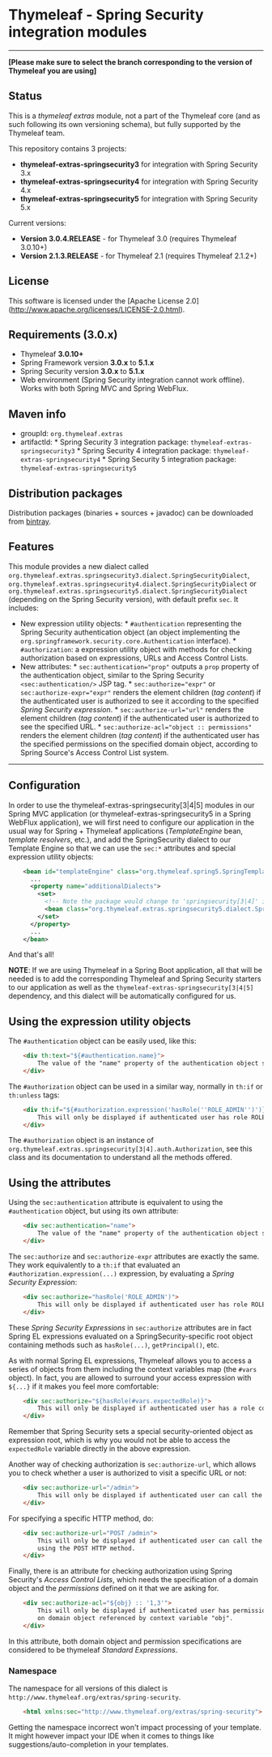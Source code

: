 
Thymeleaf - Spring Security integration modules
===============================================

------------------------------------------------------------------------------

**[Please make sure to select the branch corresponding to the version of Thymeleaf you are using]**

Status
------

This is a *thymeleaf extras* module, not a part of the Thymeleaf core (and as
such following its own versioning schema), but fully supported by the 
Thymeleaf team.

This repository contains 3 projects:

  * **thymeleaf-extras-springsecurity3** for integration with Spring Security 3.x
  * **thymeleaf-extras-springsecurity4** for integration with Spring Security 4.x
  * **thymeleaf-extras-springsecurity5** for integration with Spring Security 5.x

Current versions: 

  * **Version 3.0.4.RELEASE** - for Thymeleaf 3.0 (requires Thymeleaf 3.0.10+)
  * **Version 2.1.3.RELEASE** - for Thymeleaf 2.1 (requires Thymeleaf 2.1.2+)


License
-------

This software is licensed under the [Apache License 2.0]
(http://www.apache.org/licenses/LICENSE-2.0.html).


Requirements (3.0.x)
--------------------

  *   Thymeleaf **3.0.10+**
  *   Spring Framework version **3.0.x** to **5.1.x**
  *   Spring Security version **3.0.x** to **5.1.x**
  *   Web environment (Spring Security integration cannot work offline). Works with both Spring MVC and Spring WebFlux.


Maven info
----------

  *   groupId: `org.thymeleaf.extras`   
  *   artifactId: 
    *   Spring Security 3 integration package: `thymeleaf-extras-springsecurity3`
    *   Spring Security 4 integration package: `thymeleaf-extras-springsecurity4`
    *   Spring Security 5 integration package: `thymeleaf-extras-springsecurity5`


Distribution packages
---------------------

Distribution packages (binaries + sources + javadoc) can be downloaded from [bintray](https://dl.bintray.com/thymeleaf/downloads).


Features
--------

This module provides a new dialect called `org.thymeleaf.extras.springsecurity3.dialect.SpringSecurityDialect`, 
`org.thymeleaf.extras.springsecurity4.dialect.SpringSecurityDialect` or 
`org.thymeleaf.extras.springsecurity5.dialect.SpringSecurityDialect` (depending on the Spring Security version),
with default prefix `sec`. It includes:
  
  *   New expression utility objects:
    *   `#authentication` representing the Spring Security authentication object
	    (an object implementing the `org.springframework.security.core.Authentication` interface).
	*   `#authorization`: a expression utility object with methods for checking authorization
	    based on expressions, URLs and Access Control Lists.
  *   New attributes:
    *   `sec:authentication="prop"` outputs a `prop` property of the authentication object, similar to the
	    Spring Security `<sec:authentication/>` JSP tag.
    *   `sec:authorize="expr"` or `sec:authorize-expr="expr"` renders the element children (*tag content*)
	    if the authenticated user is authorized to see it according to the specified *Spring Security expression*.
    *   `sec:authorize-url="url"` renders the element children (*tag content*)
	    if the authenticated user is authorized to see the specified URL.
    *   `sec:authorize-acl="object :: permissions"` renders the element children (*tag content*)
	    if the authenticated user has the specified permissions on the specified domain object, according
	    to Spring Source's Access Control List system.

------------------------------------------------------------------------------

	
Configuration
-------------

In order to use the thymeleaf-extras-springsecurity[3|4|5] modules in our Spring MVC application
(or thymeleaf-extras-springsecurity5 in a Spring WebFlux application),
we will first need to configure our application in the usual way for
Spring + Thymeleaf applications (*TemplateEngine* bean, *template resolvers*, 
etc.), and add the SpringSecurity dialect to our Template Engine so that we
can use the `sec:*` attributes and special expression utility objects:

```xml
    <bean id="templateEngine" class="org.thymeleaf.spring5.SpringTemplateEngine">
      ...
      <property name="additionalDialects">
        <set>
          <!-- Note the package would change to 'springsecurity[3|4]' if you are using that version -->
          <bean class="org.thymeleaf.extras.springsecurity5.dialect.SpringSecurityDialect"/>
        </set>
      </property>
	  ...
    </bean>
```

And that's all!

**NOTE**: If we are using Thymeleaf in a Spring Boot application, all that will be needed is to add the
corresponding Thymeleaf and Spring Security starters to our application as well as the 
`thymeleaf-extras-springsecurity[3|4|5]` dependency, and this dialect will be automatically 
configured for us.


	
Using the expression utility objects
------------------------------------

The `#authentication` object can be easily used, like this:

```html
    <div th:text="${#authentication.name}">
        The value of the "name" property of the authentication object should appear here.
    </div>
```

The `#authorization` object can be used in a similar way, normally in `th:if` or `th:unless` tags:


```html
    <div th:if="${#authorization.expression('hasRole(''ROLE_ADMIN'')')}">
        This will only be displayed if authenticated user has role ROLE_ADMIN.
    </div>
```

The `#authorization` object is an instance of `org.thymeleaf.extras.springsecurity[3|4].auth.Authorization`, see
this class and its documentation to understand all the methods offered.

	
	
Using the attributes
--------------------


Using the `sec:authentication` attribute is equivalent to using the `#authentication` object, but using its
own attribute:

```html
    <div sec:authentication="name">
        The value of the "name" property of the authentication object should appear here.
    </div>
```

The `sec:authorize` and `sec:authorize-expr` attributes are exactly the same. They work equivalently
to a `th:if` that evaluated an `#authorization.expression(...)` expression, by evaluating a 
*Spring Security Expression*:


```html
    <div sec:authorize="hasRole('ROLE_ADMIN')">
        This will only be displayed if authenticated user has role ROLE_ADMIN.
    </div>
```

These *Spring Security Expressions* in `sec:authorize` attributes are in fact Spring EL expressions
evaluated on a SpringSecurity-specific root object containing methods such as `hasRole(...)`, 
`getPrincipal()`, etc.

As with normal Spring EL expressions, Thymeleaf allows you to access a series of objects from them including
the context variables map (the `#vars` object). In fact, you are allowed to surround your access
expression with `${...}` if it makes you feel more comfortable:


```html
    <div sec:authorize="${hasRole(#vars.expectedRole)}">
        This will only be displayed if authenticated user has a role computed by the controller.
    </div>
```

Remember that Spring Security sets a special security-oriented object as expression root, which is why
you would not be able to access the `expectedRole` variable directly in the above expression. 


Another way of checking authorization is `sec:authorize-url`, which allows you to check whether a user
is authorized to visit a specific URL or not:


```html
    <div sec:authorize-url="/admin">
        This will only be displayed if authenticated user can call the "/admin" URL.
    </div>
```

For specifying a specific HTTP method, do:

```html
    <div sec:authorize-url="POST /admin">
        This will only be displayed if authenticated user can call the "/admin" URL
        using the POST HTTP method.
    </div>
```

Finally, there is an attribute for checking authorization using Spring Security's
*Access Control Lists*, which needs the specification of a domain object and the
*permissions* defined on it that we are asking for.


```html
    <div sec:authorize-acl="${obj} :: '1,3'">
        This will only be displayed if authenticated user has permissions "1" and "3"
        on domain object referenced by context variable "obj".
    </div>
```

In this attribute, both domain object and permission specifications are considered
to be thymeleaf *Standard Expressions*.


### Namespace

The namespace for all versions of this dialect is `http://www.thymeleaf.org/extras/spring-security`.

```html
	<html xmlns:sec="http://www.thymeleaf.org/extras/spring-security">
```

Getting the namespace incorrect won't impact processing of your template. It might however impact your IDE when 
it comes to things like suggestions/auto-completion in your templates.

